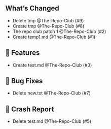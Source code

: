 ## What’s Changed
- Delete tmp @The-Repo-Club (#9)
- Create tmp @The-Repo-Club (#8)
- The repo club patch 1 @The-Repo-Club (#2)
- Create temp1.md @The-Repo-Club (#1)

## 🚀 Features

- Create test.md @The-Repo-Club (#3)

## 🐛 Bug Fixes

- Delete new.txt @The-Repo-Club (#7)

## 🧰 Crash Report

- Delete test.md @The-Repo-Club (#5)
